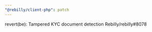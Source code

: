 ```yaml
---
"@rebilly/client-php": patch
---
```


revert(be): Tampered KYC document detection Rebilly/rebilly#8078
